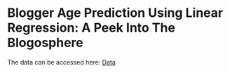 # Blogger Age Prediction Using Linear Regression: A Peek Into The Blogosphere


The data can be accessed here: [Data](https://www.kaggle.com/c/sys6018-competition-3/data)

  
